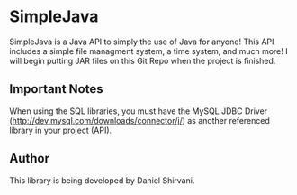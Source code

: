 # SimpleJava
SimpleJava is a Java API to simply the use of Java for anyone! This API includes a simple file managment system, a time system, and much more! I will begin putting JAR files on this Git Repo when the project is finished.

## Important Notes
When using the SQL libraries, you must have the MySQL JDBC Driver (http://dev.mysql.com/downloads/connector/j/) as another referenced library in your project (API).

## Author
This library is being developed by Daniel Shirvani.
